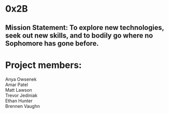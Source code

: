 # 0x2B

## Mission Statement: To explore new technologies, seek out new skills, and to bodily go where no Sophomore has gone before.



# Project members:  
Anya Owsenek  
Amar Patel  
Matt Lawson  
Trevor Jediniak  
Ethan Hunter  
Brennen Vaughn
